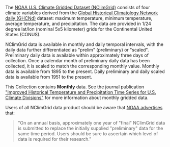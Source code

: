 The [NOAA U.S. Climate Gridded Dataset (NClimGrid)](https://www.ncei.noaa.gov/access/metadata/landing-page/bin/iso?id=gov.noaa.ncdc:C00332) consists of four climate variables derived from the [Global Historical Climatology Network daily (GHCNd)](https://www.ncei.noaa.gov/products/land-based-station/global-historical-climatology-network-daily) dataset: maximum temperature, minimum temperature, average temperature, and precipitation. The data are provided in 1/24 degree lat/lon (nominal 5x5 kilometer) grids for the Continental United States (CONUS). 

NClimGrid data is available in monthly and daily temporal intervals, with the daily data further differentiated as "prelim" (preliminary) or "scaled". Preliminary daily data is available within approximately three days of collection. Once a calendar month of preliminary daily data has been collected, it is scaled to match the corresponding monthly value. Monthly data is available from 1895 to the present. Daily preliminary and daily scaled data is available from 1951 to the present. 

This Collection contains **Monthly** data. See the journal publication ["Improved Historical Temperature and Precipitation Time Series for U.S. Climate Divisions"](https://journals.ametsoc.org/view/journals/apme/53/5/jamc-d-13-0248.1.xml) for more information about monthly gridded data.

Users of all NClimGrid data product should be aware that [NOAA advertises](https://www.ncei.noaa.gov/access/metadata/landing-page/bin/iso?id=gov.noaa.ncdc:C00332) that:
>"On an annual basis, approximately one year of "final" NClimGrid data is submitted to replace the initially supplied "preliminary" data for the same time period. Users should be sure to ascertain which level of data is required for their research."